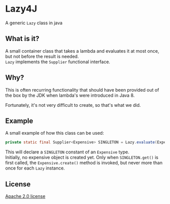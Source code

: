 # Lazy4J

A generic `Lazy` class in java

## What is it?

A small container class that takes a lambda and evaluates it at most once,
but not before the result is needed.  
`Lazy` implements the `Supplier` functional interface.

## Why?

This is often recurring functionality that should have been provided out of the box by the JDK
when lambda's were introduced in Java 8.

Fortunately, it's not very difficult to create, so that's what we did.

## Example

A small example of how this class can be used:

```java
private static final Supplier<Expensive> SINGLETON = Lazy.evaluate(Expensive::create);
```

This will declare a `SINGLETON` constant of an `Expensive` type.  
Initially, no expensive object is created yet.
Only when `SINGLETON.get()` is first called, the `Expensive.create()` method is invoked, 
but never more than once for each `Lazy` instance.

## License

[Apache 2.0 license](../LICENSE)
